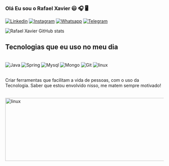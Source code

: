 

### Olá Eu sou o Rafael Xavier 😃 🎧 🖥️





[![Linkedin](https://img.shields.io/badge/LinkedIn-0077B5?style=for-the-badge&logo=linkedin&logoColor=white)](https://www.linkedin.com/in/rafael-xavier-5b002a107/)
[![Instagram](https://img.shields.io/badge/Instagram-E4405F?style=for-the-badge&logo=instagram&logoColor=white)](https://www.instagram.com/rafaellxavierr/)
[![Whatsapp](https://img.shields.io/badge/WhatsApp-25D366?style=for-the-badge&logo=whatsapp&logoColor=white)](https://wa.me/5573981423506)
[![Telegram](https://img.shields.io/badge/Telegram-2CA5E0?style=for-the-badge&logo=telegram&logoColor=white)](https://t.me/devxavierr)

![Rafael Xavier GitHub stats](https://github-readme-stats.vercel.app/api?username=devxavierr&show_icons=true&theme=merko)

## Tecnologias que eu uso no meu dia


<div style="display: inline_block"><br/>
    <img align="center" alt="Java" src="https://img.shields.io/badge/Java-ED8B00?style=for-the-badge&logo=openjdk&logoColor=white"/>
    <img align="center" alt="Spring" src="https://img.shields.io/badge/Spring-6DB33F?style=for-the-badge&logo=spring&logoColor=white"/>
    <img align="center" alt="Mysql" src="https://img.shields.io/badge/MySQL-005C84?style=for-the-badge&logo=mysql&logoColor=white"/>
    <img align="center" alt="Mongo" src="https://img.shields.io/badge/MongoDB-4EA94B?style=for-the-badge&logo=mongodb&logoColor=white"/>
    <img align="center" alt="Git" src="https://img.shields.io/badge/GitHub-100000?style=for-the-badge&logo=github&logoColor=white"/>
    <img align="center" alt="linux" src="https://img.shields.io/badge/Linux-FCC624?style=for-the-badge&logo=linux&logoColor=black"/>
</div><br/>


Criar ferramentas que facilitam a vida de pessoas, com o uso da Tecnologia. Saber que estou envolvido nisso, me matem sempre motivado! 
<div style="display: inline_block" ><br>
    <img align="rigth" alt="linux" src="https://media.giphy.com/media/KouuVwfTuArOWeerLM/giphy.gif" width= 1280px, height= 200/>
</div>
